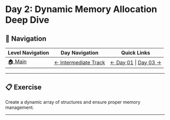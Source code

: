 # Day 2: Dynamic Memory Allocation Deep Dive

## 🔗 Navigation

| Level Navigation | Day Navigation | Quick Links |
|------------------|----------------|-------------|
| [🏠 Main](../../README.md) | [← Intermediate Track](../README.md) | [← Day 01](../Day01/) \| [Day 03 →](../Day03/) |

---

## 📋 Exercise

Create a dynamic array of structures and ensure proper memory management.

---
